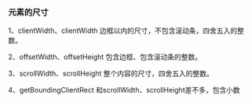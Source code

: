 ### 元素的尺寸

1、clientWidth、clientWidth
边框以内的尺寸，不包含滚动条，四舍五入的整数。

2、offsetWidth、offsetHeight
包含边框、包含滚动条的整数。

3、scrollWidth、scrollHeight
整个内容的尺寸，四舍五入的整数。

4、getBoundingClientRect
和scrollWidth、scrollHeight差不多，包含小数